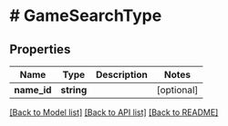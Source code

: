 # # GameSearchType

## Properties

Name | Type | Description | Notes
------------ | ------------- | ------------- | -------------
**name_id** | **string** |  | [optional]

[[Back to Model list]](../../README.md#models) [[Back to API list]](../../README.md#endpoints) [[Back to README]](../../README.md)
